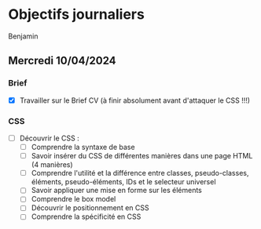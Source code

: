 # Objectifs journaliers

Benjamin

## Mercredi 10/04/2024

### Brief

- [x] Travailler sur le Brief CV (à finir absolument avant d'attaquer le CSS !!!)

### CSS

- [ ] Découvrir le CSS :
  - [ ] Comprendre la syntaxe de base
  - [ ] Savoir insérer du CSS de différentes manières dans une page HTML (4 manières)
  - [ ] Comprendre l'utilité et la différence entre classes, pseudo-classes, éléments, pseudo-éléments, IDs et le selecteur universel
  - [ ] Savoir appliquer une mise en forme sur les éléments
  - [ ] Comprendre le box model
  - [ ] Découvrir le positionnement en CSS
  - [ ] Comprendre la spécificité en CSS